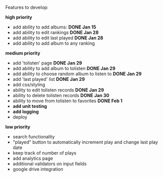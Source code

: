 Features to develop:


**high priority**
* add ability to add albums: **DONE Jan 15**
* add ability to edit rankings **DONE Jan 28**
* add ability to edit last played **DONE Jan 28**
* add ability to add album to any ranking


**medium priority**
* add 'tolisten' page **DONE Jan 29**
* add ability to add album to tolisten **DONE Jan 29**
* add ability to choose random album to listen to **DONE Jan 29**
* add 'last played' list **DONE Jan 29**
* add css/styling
* ability to edit tolisten records **DONE Jan 29**
* ability to delete tolisten records **DONE Jan 30**
* ability to move from tolisten to favorites **DONE Feb 1**
* **add unit testing**
* **add logging**
* deploy


**low priority**
* search functionality
* "played" button to automatically increment play and change last play date
* keep track of number of plays
* add analytics page
* additional validators on input fields
* google drive integration
